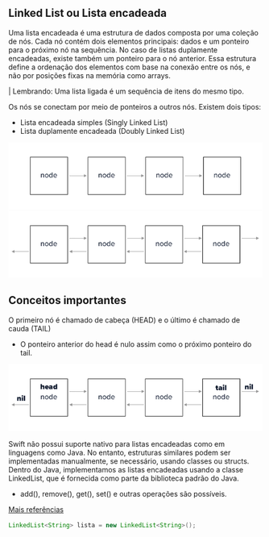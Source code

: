 ## Linked List ou Lista encadeada

Uma lista encadeada é uma estrutura de dados composta por uma coleção de nós. Cada nó contém dois elementos principais: dados e um ponteiro para o próximo nó na sequência. No caso de listas duplamente encadeadas, existe também um ponteiro para o nó anterior. Essa estrutura define a ordenação dos elementos com base na conexão entre os nós, e não por posições fixas na memória como arrays.

| Lembrando: Uma lista ligada é um sequência de itens do mesmo tipo.

Os nós se conectam por meio de ponteiros a outros nós.
Existem dois tipos:
- Lista encadeada simples (Singly Linked List)
- Lista duplamente encadeada (Doubly Linked List)

![exemplo-lista-encadeada simples](image.png)
![exemplo-duplamente-encadeada](image-1.png)

## Conceitos importantes
O primeiro nó é chamado de cabeça (HEAD) e o último é chamado de cauda (TAIL)
- O ponteiro anterior do head é nulo assim como o próximo ponteiro do tail.

![medium-reference](image-2.png)

Swift não possui suporte nativo para listas encadeadas como em linguagens como Java. No entanto, estruturas similares podem ser implementadas manualmente, se necessário, usando classes ou structs.
Dentro do Java, implementamos as listas encadeadas usando a classe LinkedList, que é fornecida como parte da biblioteca padrão do Java.
- add(), remove(), get(), set() e outras operações são possíveis.


[Mais referências](https://beginnersbook.com/2013/12/difference-between-arraylist-and-linkedlist-in-java/)

```java
LinkedList<String> lista = new LinkedList<String>();
``` 